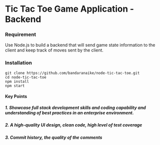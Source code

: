 # Tic Tac Toe Game Application - Backend

### **Requirement**

Use Node.js to build a backend that will send game state information to the client and keep track of moves sent by the client. 


 ### **Installation**
    git clone https://github.com/bandaranaike/node-tic-tac-toe.git
    cd node-tic-tac-toe
    npm install
    npm start


#### **Key Points**


 ##### _1. Showcase full stack development skills and coding capability and understanding of best practices in an enterprise environment._
 ##### _2. A high-quality UI design, clean code, high level of test coverage_
 ##### _3. Commit history, the quality of the comments_